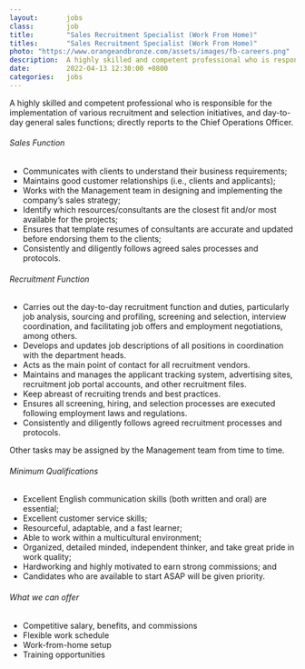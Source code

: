 ```yaml
---
layout:       jobs
class:        job
title:        "Sales Recruitment Specialist (Work From Home)"
titles:       "Sales Recruitment Specialist (Work From Home)"
photo: "https://www.orangeandbronze.com/assets/images/fb-careers.png"
description:  A highly skilled and competent professional who is responsible for the implementation of various recruitment and selection initiatives, and day-to-day general sales functions; directly reports to the Chief Operations Officer.
date:         2022-04-13 12:30:00 +0800
categories:   jobs
---
```

<!-- Do not leave new lines after each element. Elements after new lines will not be rendered. -->
<p>A highly skilled and competent professional who is responsible for the implementation of various recruitment and selection initiatives, and day-to-day general sales functions; directly reports to the Chief Operations Officer.</p>
<h6>Sales Function</h6>
<ul>
    <li>Communicates with clients to understand their business requirements;</li>
    <li>Maintains good customer relationships (i.e., clients and applicants);</li>
    <li>Works with the Management team in designing and implementing the company’s sales strategy;</li>
    <li>Identify which resources/consultants are the closest fit and/or most available for the projects;</li>
    <li>Ensures that template resumes of consultants are accurate and updated before endorsing them to the clients;</li>
    <li>Consistently and diligently follows agreed sales processes and protocols.</li>
</ul>
<h6>Recruitment Function</h6>
<ul>
    <li>Carries out the day-to-day recruitment function and duties, particularly job analysis, sourcing and profiling, screening and selection, interview coordination, and facilitating job offers and employment negotiations, among others.</li>
    <li>Develops and updates job descriptions of all positions in coordination with the department heads.</li>
    <li>Acts as the main point of contact for all recruitment vendors.</li>
    <li>Maintains and manages the applicant tracking system, advertising sites, recruitment job portal accounts, and other recruitment files.</li>
    <li>Keep abreast of recruiting trends and best practices.</li>
    <li>Ensures all screening, hiring, and selection processes are executed following employment laws and regulations.</li>
    <li>Consistently and diligently follows agreed recruitment processes and protocols.</li>
</ul>
<p>Other tasks may be assigned by the Management team from time to time.</p>
<h6>Minimum Qualifications</h6>
<ul>
    <li>Excellent English communication skills (both written and oral) are essential;</li>
    <li>Excellent customer service skills;</li>
    <li>Resourceful, adaptable, and a fast learner;</li>
    <li>Able to work within a multicultural environment;</li>
    <li>Organized, detailed minded, independent thinker, and take great pride in work quality;</li> 
    <li>Hardworking and highly motivated to earn strong commissions; and</li>
    <li>Candidates who are available to start ASAP will be given priority.</li>
</ul>
<h6>What we can offer</h6>
<ul>
    <li>Competitive salary, benefits, and commissions</li>
    <li>Flexible work schedule</li>
    <li>Work-from-home setup</li>
    <li>Training opportunities</li>
</ul>

